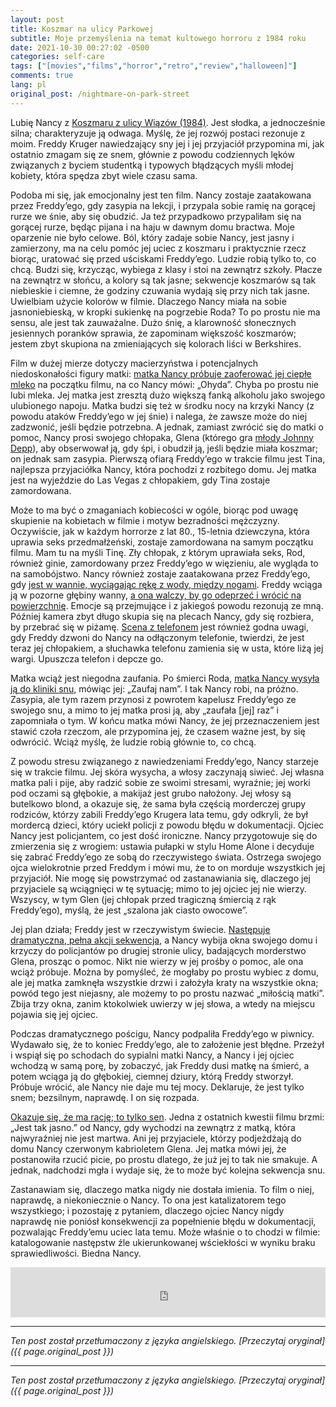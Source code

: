 ```yaml
---
layout: post
title: Koszmar na ulicy Parkowej
subtitle: Moje przemyślenia na temat kultowego horroru z 1984 roku
date: 2021-10-30 00:27:02 -0500
categories: self-care
tags: ["[movies","films","horror","retro","review","halloween]"]
comments: true
lang: pl
original_post: /nightmare-on-park-street
---
```




Lubię Nancy z <a href="https://www.imdb.com/title/tt0087800/" target="_blank">Koszmaru z ulicy Wiązów (1984)</a>. Jest słodka, a jednocześnie silna; charakteryzuje ją odwaga. Myślę, że jej rozwój postaci rezonuje z moim. Freddy Kruger nawiedzający sny jej i jej przyjaciół przypomina mi, jak ostatnio zmagam się ze snem, głównie z powodu codziennych lęków związanych z byciem studentką i typowych błądzących myśli młodej kobiety, która spędza zbyt wiele czasu sama.
<!-- more -->

Podoba mi się, jak emocjonalny jest ten film. Nancy zostaje zaatakowana przez Freddy’ego, gdy zasypia na lekcji, i przypala sobie ramię na gorącej rurze we śnie, aby się obudzić. Ja też przypadkowo przypaliłam się na gorącej rurze, będąc pijana i na haju w dawnym domu bractwa. Moje oparzenie nie było celowe. Ból, który zadaje sobie Nancy, jest jasny i zamierzony, ma na celu pomóc jej uciec z koszmaru i praktycznie rzecz biorąc, uratować się przed uściskami Freddy’ego. Ludzie robią tylko to, co chcą. Budzi się, krzycząc, wybiega z klasy i stoi na zewnątrz szkoły. Płacze na zewnątrz w słońcu, a kolory są tak jasne; sekwencje koszmarów są tak niebieskie i ciemne, że godziny czuwania wydają się przy nich tak jasne. Uwielbiam użycie kolorów w filmie. Dlaczego Nancy miała na sobie jasnoniebieską, w kropki sukienkę na pogrzebie Roda? To po prostu nie ma sensu, ale jest tak zauważalne. Dużo śnię, a klarowność słonecznych jesiennych poranków sprawia, że zapominam większość koszmarów; jestem zbyt skupiona na zmieniających się kolorach liści w Berkshires.

Film w dużej mierze dotyczy macierzyństwa i potencjalnych niedoskonałości figury matki: <a href="https://youtu.be/aGJffa_6lu0?t=47" target="_blank">matka Nancy próbuje zaoferować jej ciepłe mleko</a> na początku filmu, na co Nancy mówi: „Ohyda”. Chyba po prostu nie lubi mleka. Jej matka jest zresztą dużo większą fanką alkoholu jako swojego ulubionego napoju. Matka budzi się też w środku nocy na krzyki Nancy (z powodu ataków Freddy’ego w jej śnie) i nalega, że zawsze może do niej zadzwonić, jeśli będzie potrzebna. A jednak, zamiast zwrócić się do matki o pomoc, Nancy prosi swojego chłopaka, Glena (którego gra <a href="https://youtu.be/bH-JQkwt9j0" target="_blank">młody Johnny Depp</a>), aby obserwował ją, gdy śpi, i obudził ją, jeśli będzie miała koszmar; on jednak sam zasypia. Pierwszą ofiarą Freddy’ego w trakcie filmu jest Tina, najlepsza przyjaciółka Nancy, która pochodzi z rozbitego domu. Jej matka jest na wyjeździe do Las Vegas z chłopakiem, gdy Tina zostaje zamordowana.

Może to ma być o zmaganiach kobiecości w ogóle, biorąc pod uwagę skupienie na kobietach w filmie i motyw bezradności mężczyzny. Oczywiście, jak w każdym horrorze z lat 80., 15-letnia dziewczyna, która uprawia seks przedmałżeński, zostaje zamordowana na samym początku filmu. Mam tu na myśli Tinę. Zły chłopak, z którym uprawiała seks, Rod, również ginie, zamordowany przez Freddy’ego w więzieniu, ale wygląda to na samobójstwo. Nancy również zostaje zaatakowana przez Freddy’ego, gdy <a href="https://youtu.be/aGJffa_6lu0?t=30" target="_blank">jest w wannie, wyciągając rękę z wody, między nogami</a>. Freddy wciąga ją w pozorne głębiny wanny, <a href="https://youtu.be/aGJffa_6lu0?t=81" target="_blank">a ona walczy, by go odeprzeć i wrócić na powierzchnię</a>. Emocje są przejmujące i z jakiegoś powodu rezonują ze mną. Później kamera zbyt długo skupia się na plecach Nancy, gdy się rozbiera, by przebrać się w piżamę. <a href="https://www.youtube.com/watch?v=wNEUbQ3T7tM" target="_blank">Scena z telefonem</a> jest również godna uwagi, gdy Freddy dzwoni do Nancy na odłączonym telefonie, twierdzi, że jest teraz jej chłopakiem, a słuchawka telefonu zamienia się w usta, które liżą jej wargi. Upuszcza telefon i depcze go.

Matka wciąż jest niegodna zaufania. Po śmierci Roda, <a href="https://www.youtube.com/watch?v=2Q1DSA1Iy4g" target="_blank">matka Nancy wysyła ją do kliniki snu</a>, mówiąc jej: „Zaufaj nam”. I tak Nancy robi, na próżno. Zasypia, ale tym razem przynosi z powrotem kapelusz Freddy’ego ze swojego snu, a mimo to jej matka prosi ją, aby „zaufała [jej] raz” i zapomniała o tym. W końcu matka mówi Nancy, że jej przeznaczeniem jest stawić czoła rzeczom, ale przypomina jej, że czasem ważne jest, by się odwrócić. Wciąż myślę, że ludzie robią głównie to, co chcą.

Z powodu stresu związanego z nawiedzeniami Freddy’ego, Nancy starzeje się w trakcie filmu. Jej skóra wysycha, a włosy zaczynają siwieć. Jej własna matka pali i pije, aby radzić sobie ze swoimi stresami, wyraźnie; jej worki pod oczami są głębokie, a makijaż jest grubo nałożony. Jej włosy są butelkowo blond, a okazuje się, że sama była częścią morderczej grupy rodziców, którzy zabili Freddy’ego Krugera lata temu, gdy odkryli, że był mordercą dzieci, który uciekł policji z powodu błędu w dokumentacji. Ojciec Nancy jest policjantem, co jest dość ironiczne.
Nancy przygotowuje się do zmierzenia się z wrogiem: ustawia pułapki w stylu Home Alone i decyduje się zabrać Freddy’ego ze sobą do rzeczywistego świata. Ostrzega swojego ojca wielokrotnie przed Freddym i mówi mu, że to on morduje wszystkich jej przyjaciół. Nie mogę się powstrzymać od zastanawiania się, dlaczego jej przyjaciele są wciągnięci w tę sytuację; mimo to jej ojciec jej nie wierzy. Wszyscy, w tym Glen (jej chłopak przed tragiczną śmiercią z rąk Freddy’ego), myślą, że jest „szalona jak ciasto owocowe”.

Jej plan działa; Freddy jest w rzeczywistym świecie. <a href="https://www.youtube.com/watch?v=Ik9zwQnjoyw" target="_blank">Następuje dramatyczna, pełna akcji sekwencja</a>, a Nancy wybija okna swojego domu i krzyczy do policjantów po drugiej stronie ulicy, badających morderstwo Glena, prosząc o pomoc. Nikt nie wierzy w jej prośby o pomoc, ale ona wciąż próbuje. Można by pomyśleć, że mogłaby po prostu wybiec z domu, ale jej matka zamknęła wszystkie drzwi i założyła kraty na wszystkie okna; powód tego jest niejasny, ale możemy to po prostu nazwać „miłością matki”. Zbija trzy okna, zanim ktokolwiek uwierzy w jej słowa, a wtedy na miejscu pojawia się jej ojciec.

Podczas dramatycznego pościgu, Nancy podpaliła Freddy’ego w piwnicy. Wydawało się, że to koniec Freddy’ego, ale to założenie jest błędne. Przeżył i wspiął się po schodach do sypialni matki Nancy, a Nancy i jej ojciec wchodzą w samą porę, by zobaczyć, jak Freddy dusi matkę na śmierć, a potem wciąga ją do głębokiej, ciemnej dziury, którą Freddy stworzył. Próbuje wrócić, ale Nancy nie daje mu tej mocy. Deklaruje, że jest tylko snem; bezsilnym, naprawdę. I on się rozpada.

<a href="https://www.youtube.com/watch?v=S4AhTjaaDJE" target="_blank">Okazuje się, że ma rację; to tylko sen</a>. Jedna z ostatnich kwestii filmu brzmi: „Jest tak jasno.” od Nancy, gdy wychodzi na zewnątrz z matką, która najwyraźniej nie jest martwa. Ani jej przyjaciele, którzy podjeżdżają do domu Nancy czerwonym kabrioletem Glena. Jej matka mówi jej, że postanowiła rzucić picie, po prostu dlatego, że już jej to tak nie smakuje. A jednak, nadchodzi mgła i wydaje się, że to może być kolejna sekwencja snu.

Zastanawiam się, dlaczego matka nigdy nie dostała imienia. To film o niej, naprawdę, a niekoniecznie o Nancy. To ona jest katalizatorem tego wszystkiego; i pozostaję z pytaniem, dlaczego ojciec Nancy nigdy naprawdę nie poniósł konsekwencji za popełnienie błędu w dokumentacji, pozwalając Freddy’emu uciec lata temu. Może właśnie o to chodzi w filmie: katalogowanie następstw źle ukierunkowanej wściekłości w wyniku braku sprawiedliwości. Biedna Nancy.

<iframe src="https://open.spotify.com/embed/track/3acL1MPwxFQ3ACzDrSFGzT?theme=0" width="100%" height="80" frameBorder="0" allowfullscreen="" allow="autoplay; clipboard-write; encrypted-media; fullscreen; picture-in-picture"></iframe>

---

*Ten post został przetłumaczony z języka angielskiego. [Przeczytaj oryginał]({{ page.original_post }})*

---

*Ten post został przetłumaczony z języka angielskiego. [Przeczytaj oryginał]({{ page.original_post }})*
